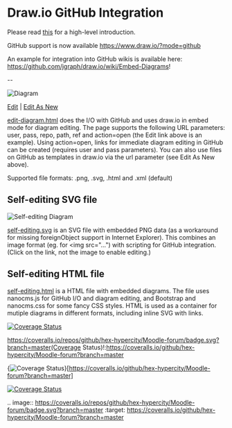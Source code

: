# Draw.io GitHub Integration

Please read <a href="https://github.com/jgraph/drawio-html5" target="_blank">this</a> for a high-level introduction.

GitHub support is now available https://www.draw.io/?mode=github

An example for integration into GitHub wikis is available here: https://github.com/jgraph/draw.io/wiki/Embed-Diagrams!

--

![Diagram](http://jgraph.github.io/drawio-github/diagram.png)

<a href="http://jgraph.github.io/drawio-github/edit-diagram.html?repo=drawio-github&path=diagram.png" target="_blank">Edit</a> | <a href="https://www.draw.io/#Uhttps%3A%2F%2Fjgraph.github.io%2Fdrawio-github%2Fdiagram.png" target="_blank">Edit As New</a>

<a href="http://jgraph.github.io/drawio-github/edit-diagram.html" target="_blank">edit-diagram.html</a> does the I/O with GitHub and uses draw.io in embed mode for diagram editing. The page supports the following URL parameters: user, pass, repo, path, ref and action=open (the Edit link above is an example). Using action=open, links for immediate diagram editing in GitHub can be created (requires user and pass parameters). You can also use files on GitHub as templates in draw.io via the url parameter (see Edit As New above).

Supported file formats: .png, .svg, .html and .xml (default)

## Self-editing SVG file

![Self-editing Diagram](http://jgraph.github.io/drawio-github/self-editing.svg)

<a href="http://jgraph.github.io/drawio-github/self-editing.svg" target="_blank">self-editing.svg</a> is an SVG file with embedded PNG data (as a workaround for missing foreignObject support in Internet Explorer). This combines an image format (eg. for <img src="...") with scripting for GitHub integration. (Click on the link, not the image to enable editing.)

## Self-editing HTML file

<a href="http://jgraph.github.io/drawio-github/self-editing.html" target="_blank">self-editing.html</a> is a HTML file with embedded diagrams. The file uses nanocms.js for GitHub I/O and diagram editing, and Bootstrap and nanocms.css for some fancy CSS styles. HTML is used as a container for mutiple diagrams in different formats, including inline SVG with links.

[![Coverage Status](https://coveralls.io/repos/github/hex-hypercity/Moodle-forum/badge.svg?branch=master)](https://coveralls.io/github/hex-hypercity/Moodle-forum?branch=master)

https://coveralls.io/repos/github/hex-hypercity/Moodle-forum/badge.svg?branch=master(Coverage Status)!:https://coveralls.io/github/hex-hypercity/Moodle-forum?branch=master

{<img src="https://coveralls.io/repos/github/hex-hypercity/Moodle-forum/badge.svg?branch=master" alt="Coverage Status" />}[https://coveralls.io/github/hex-hypercity/Moodle-forum?branch=master]

<a href='https://coveralls.io/github/hex-hypercity/Moodle-forum?branch=master'><img src='https://coveralls.io/repos/github/hex-hypercity/Moodle-forum/badge.svg?branch=master' alt='Coverage Status' /></a>

.. image:: https://coveralls.io/repos/github/hex-hypercity/Moodle-forum/badge.svg?branch=master
:target: https://coveralls.io/github/hex-hypercity/Moodle-forum?branch=master
